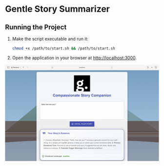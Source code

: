 # Gentle Story Summarizer

## Running the Project

1. Make the script executable and run it:  
   ```sh
   chmod +x /path/to/start.sh && /path/to/start.sh
   ```

2. Open the application in your browser at [http://localhost:3000](http://localhost:3000).

![App Screenshot](https://github.com/Gravity-Blog/gentle-story-summ/blob/main/frontend/public/Screenshot.png)
